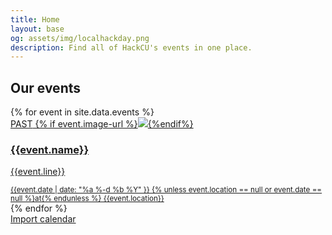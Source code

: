 ```yaml
---
title: Home
layout: base
og: assets/img/localhackday.png
description: Find all of HackCU's events in one place.
---
```



<section class="events">
    <div class="container">
        <div class="row">
            <h2 class="text-center white-text">Our events</h2>
            {% for event in site.data.events %}               
                <div class="col-sm-6 col-md-4">
                    <a {% unless event.url == null %} href="{{event.url}}" {% endunless %} target="_blank" class="event-url">
                        <div class="panel panel-default ">
                            <div class="panel-heading">
                                <span class="past-text">PAST</span>
                                {% if event.image-url %}<img class="img-responsive {% unless event.white-text == null %}white{% endunless %}" src="{{event.image-url}}">{%endif%}
                                <h3 {% unless event.white-text == null %} class="white"{% endunless %} >{{event.name}}</h3>
                            </div>
                            <div class="panel-body event" data-date="{{ event.date }}">                                
                                <p>{{event.line}}</p>
                                <small class="bottom">{{event.date |  date: "%a %-d %b %Y" }} {% unless event.location == null or event.date == null  %}at{% endunless %} {{event.location}}</small>
                            </div>
                        </div>
                    </a>
                </div>
            {% endfor %}
        </div>
        <a class="btn calendar" href="https://calendar.google.com/calendar/r?cid=webcal://{{ site.domain }}/calendars/events.ics" target="_blank">Import calendar</a>
    </div>

</section>
